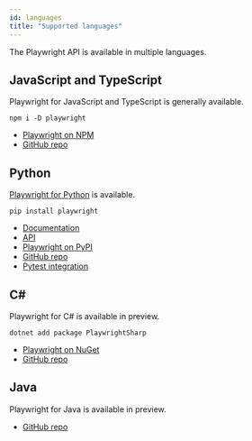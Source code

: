 ```yaml
---
id: languages
title: "Supported languages"
---
```


The Playwright API is available in multiple languages.

<!-- TOC -->

## JavaScript and TypeScript

Playwright for JavaScript and TypeScript is generally available.

```
npm i -D playwright
```

* [Playwright on NPM](https://www.npmjs.com/package/playwright)
* [GitHub repo](https://github.com/microsoft/playwright)

## Python

[Playwright for Python](https://playwright.dev/python/docs/intro/) is available.

```
pip install playwright
```
* [Documentation](https://playwright.dev/python/docs/intro/)
* [API](https://playwright.dev/python/docs/api/class-playwright)
* [Playwright on PyPI](https://pypi.org/project/playwright/)
* [GitHub repo](https://github.com/microsoft/playwright-python)
* [Pytest integration](https://github.com/microsoft/playwright-pytest)

## C#

Playwright for C# is available in preview.

```
dotnet add package PlaywrightSharp
```

* [Playwright on NuGet](https://www.nuget.org/packages/PlaywrightSharp/)
* [GitHub repo](https://github.com/microsoft/playwright-sharp)

## Java

Playwright for Java is available in preview.

* [GitHub repo](https://github.com/microsoft/playwright-java)
